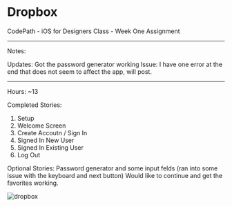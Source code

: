 # Dropbox
CodePath - iOS for Designers Class - Week One Assignment

-----------------------

Notes:

Updates: Got the password generator working
Issue: I have one error at the end that does not seem to affect the app, will post.

-----------------------

Hours: ~13

Completed Stories:
  1. Setup
  2. Welcome Screen
  3. Create Accoutn / Sign In
  4. Signed In New User
  5. Signed In Existing User
  6. Log Out

Optional Stories: 
Password generator and some input felds (ran into some issue with the keyboard and next button)
Would like to continue and get the favorites working. 

![dropbox](https://cloud.githubusercontent.com/assets/12131281/10011608/cd41d8ce-60b1-11e5-8825-fb17d4e5d526.gif)

